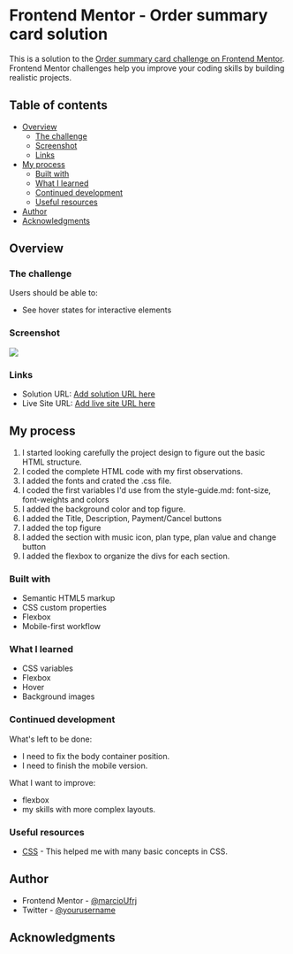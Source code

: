 # Frontend Mentor - Order summary card solution

This is a solution to the [Order summary card challenge on Frontend Mentor](https://www.frontendmentor.io/challenges/order-summary-component-QlPmajDUj). Frontend Mentor challenges help you improve your coding skills by building realistic projects. 

## Table of contents

- [Overview](#overview)
  - [The challenge](#the-challenge)
  - [Screenshot](#screenshot)
  - [Links](#links)
- [My process](#my-process)
  - [Built with](#built-with)
  - [What I learned](#what-i-learned)
  - [Continued development](#continued-development)
  - [Useful resources](#useful-resources)
- [Author](#author)
- [Acknowledgments](#acknowledgments)

## Overview

### The challenge

Users should be able to:
- See hover states for interactive elements

### Screenshot

![](./screenshot.jpg)


### Links

- Solution URL: [Add solution URL here](https://your-solution-url.com)
- Live Site URL: [Add live site URL here](https://your-live-site-url.com)

## My process

1. I started looking carefully the project design to figure out the basic HTML structure.
2. I coded the complete HTML code with my first observations.
3. I added the fonts and crated the .css file.
4. I coded the first variables I'd use from the style-guide.md: font-size, font-weights and colors
5. I added the background color and top figure.
6. I added the Title, Description, Payment/Cancel buttons
7. I added the top figure
8. I added the section with music icon, plan type, plan value and change button
9. I added the flexbox to organize the divs for each section.

### Built with

- Semantic HTML5 markup
- CSS custom properties
- Flexbox
- Mobile-first workflow

### What I learned

- CSS variables
- Flexbox
- Hover
- Background images

### Continued development

What's left to be done:
  - I need to fix the body container position.
  - I need to finish the mobile version.

What I want to improve:
  - flexbox
  - my skills with more complex layouts.

### Useful resources

- [CSS](https://www.w3schools.com/css/default.asp) - This helped me with many basic concepts in CSS.

## Author

- Frontend Mentor - [@marcioUfrj](https://www.frontendmentor.io/profile/marcioUfrj)
- Twitter - [@yourusername](https://www.twitter.com/yourusername)

## Acknowledgments

